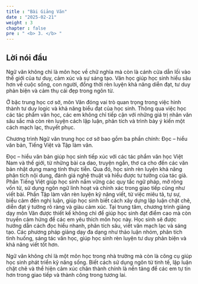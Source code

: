 ```yaml
---
title : "Bài Giảng Văn"
date : "2025-02-21"
weight : 3
chapter : false
pre : " <b> 3. </b> "
---
```

## Lời nói đầu

Ngữ văn không chỉ là môn học về chữ nghĩa mà còn là cánh cửa dẫn lối vào thế giới của tư duy, cảm xúc và sự sáng tạo. Văn học giúp học sinh hiểu sâu hơn về cuộc sống, con người, đồng thời rèn luyện khả năng diễn đạt, tư duy phản biện và cảm thụ cái đẹp trong ngôn từ.

Ở bậc trung học cơ sở, môn Văn đóng vai trò quan trọng trong việc hình thành tư duy logic và khả năng biểu đạt của học sinh. Thông qua việc học các tác phẩm văn học, các em không chỉ tiếp cận với những giá trị nhân văn sâu sắc mà còn rèn luyện cách lập luận, phân tích và trình bày ý kiến một cách mạch lạc, thuyết phục.

Chương trình Ngữ văn trung học cơ sở bao gồm ba phần chính: Đọc – hiểu văn bản, Tiếng Việt và Tập làm văn.

Đọc – hiểu văn bản giúp học sinh tiếp xúc với các tác phẩm văn học Việt Nam và thế giới, từ những bài ca dao, truyện ngắn, thơ ca cho đến các văn bản nhật dụng mang tính thực tiễn. Qua đó, học sinh rèn luyện khả năng phân tích nội dung, đánh giá nghệ thuật và hiểu được tư tưởng của tác giả.
Phần Tiếng Việt giúp học sinh nắm vững các quy tắc ngữ pháp, mở rộng vốn từ, sử dụng ngôn ngữ linh hoạt và chính xác trong giao tiếp cũng như viết bài.
Phần Tập làm văn rèn luyện kỹ năng viết, từ việc miêu tả, tự sự, biểu cảm đến nghị luận, giúp học sinh biết cách xây dựng lập luận chặt chẽ, diễn đạt ý tưởng rõ ràng và giàu cảm xúc.
Tại trung tâm, chương trình giảng dạy môn Văn được thiết kế không chỉ để giúp học sinh đạt điểm cao mà còn truyền cảm hứng để các em yêu thích môn học này. Học sinh sẽ được hướng dẫn cách đọc hiểu nhanh, phân tích sâu, viết văn mạch lạc và sáng tạo. Các phương pháp giảng dạy đa dạng như thảo luận nhóm, phân tích tình huống, sáng tác văn học, giúp học sinh rèn luyện tư duy phản biện và khả năng viết tốt hơn.

Ngữ văn không chỉ là một môn học trong nhà trường mà còn là công cụ giúp học sinh phát triển kỹ năng sống. Biết cách sử dụng ngôn từ tinh tế, lập luận chặt chẽ và thể hiện cảm xúc chân thành chính là nền tảng để các em tự tin hơn trong giao tiếp và thành công trong tương lai.

